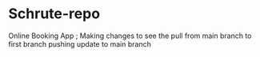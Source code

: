 # Schrute-repo

Online Booking App  ; 
Making changes to see the pull from main branch to first branch
pushing update to main branch
